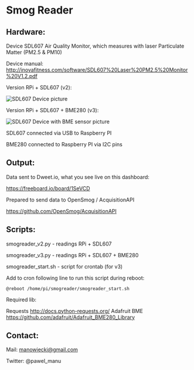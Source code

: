 # Smog Reader
## Hardware:
Device SDL607 Air Quality Monitor, which measures with laser Particulate Matter (PM2.5 & PM10)

Device manual: http://inovafitness.com/software/SDL607%20Laser%20PM2.5%20Monitor%20V1.2.pdf

Version RPi + SDL607 (v2): 

![SDL607 Device picture](https://github.com/pawel-manu/smogreader/blob/master/SDL607_RPi_smogreader_v2.jpg)

Version RPi + SDL607 + BME280 (v3):

![SDL607 Device with BME sensor picture](https://github.com/pawel-manu/smogreader/blob/master/SDL607_RPi_smogreader_v3.jpg)

SDL607 connected via USB to Raspberry PI

BME280 connected to Raspberry PI via I2C pins

## Output: 
Data sent to Dweet.io, what you see live on this dashboard:

https://freeboard.io/board/1SeVCD

Prepared to send data to OpenSmog / AcquisitionAPI 

https://github.com/OpenSmog/AcquisitionAPI

## Scripts: 

smogreader_v2.py - readings RPi + SDL607

smogreader_v3.py - readings RPi + SDL607 + BME280

smogreader_start.sh - script for crontab (for v3)

Add to cron following line to run this script during reboot:

```@reboot /home/pi/smogreader/smogreader_start.sh```

Required lib: 

Requests http://docs.python-requests.org/
Adafruit BME https://github.com/adafruit/Adafruit_BME280_Library

## Contact: 

Mail: manowiecki@gmail.com

Twitter: @pawel_manu
